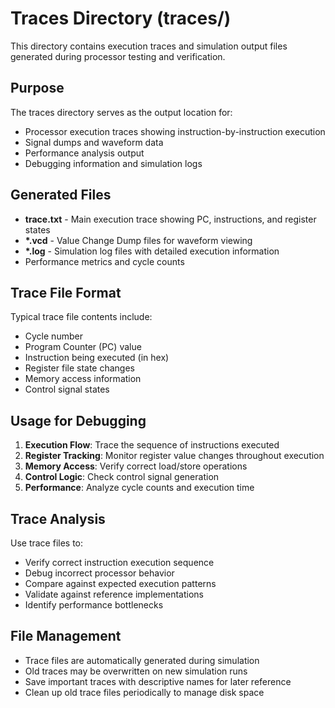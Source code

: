 # Traces Directory (traces/)

This directory contains execution traces and simulation output files generated during processor testing and verification.

## Purpose

The traces directory serves as the output location for:
- Processor execution traces showing instruction-by-instruction execution
- Signal dumps and waveform data
- Performance analysis output
- Debugging information and simulation logs

## Generated Files

- **trace.txt** - Main execution trace showing PC, instructions, and register states
- **\*.vcd** - Value Change Dump files for waveform viewing
- **\*.log** - Simulation log files with detailed execution information
- Performance metrics and cycle counts

## Trace File Format

Typical trace file contents include:
- Cycle number
- Program Counter (PC) value
- Instruction being executed (in hex)
- Register file state changes
- Memory access information
- Control signal states

## Usage for Debugging

1. **Execution Flow**: Trace the sequence of instructions executed
2. **Register Tracking**: Monitor register value changes throughout execution
3. **Memory Access**: Verify correct load/store operations
4. **Control Logic**: Check control signal generation
5. **Performance**: Analyze cycle counts and execution time

## Trace Analysis

Use trace files to:
- Verify correct instruction execution sequence
- Debug incorrect processor behavior
- Compare against expected execution patterns
- Validate against reference implementations
- Identify performance bottlenecks

## File Management

- Trace files are automatically generated during simulation
- Old traces may be overwritten on new simulation runs
- Save important traces with descriptive names for later reference
- Clean up old trace files periodically to manage disk space